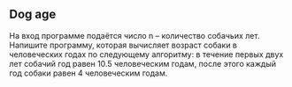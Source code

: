 ## Dog age

На вход программе подаётся число n – количество собачьих лет. Напишите программу, которая вычисляет возраст собаки в человеческих годах по следующему алгоритму: в течение первых двух лет собачий год равен 10.5 человеческим годам, после этого каждый год собаки равен 4 человеческим годам.